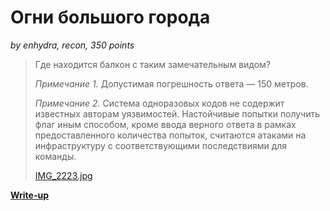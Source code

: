 # Огни большого города

*by enhydra, recon, 350 points*

> Где находится балкон с таким замечательным видом?
> 
> *Примечание 1.* Допустимая погрешность ответа — 150 метров.
>
> *Примечание 2.* Система одноразовых кодов не содержит известных авторам уязвимостей. Настойчивые попытки получить флаг иным способом, кроме ввода верного ответа в рамках предоставленного количества попыток, считаются атаками на инфраструктуру с соответствующими последствиями для команды.
>
> [IMG\_2223.jpg](app/IMG_2223.jpg)

**[Write-up](WRITEUP.md)**
